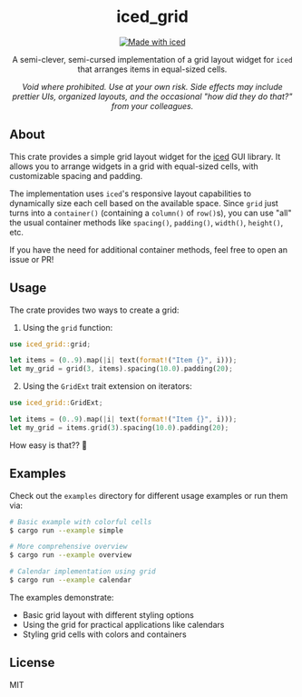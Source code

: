<div align="center">

# iced_grid

[![Made with iced](https://iced.rs/badge.svg)](https://github.com/iced-rs/iced)

A semi-clever, semi-cursed implementation of a grid layout widget for `iced` that arranges items in equal-sized cells.

*Void where prohibited. Use at your own risk. Side effects may include prettier UIs, organized layouts, and the occasional "how did they do that?" from your colleagues.*

</div>

## About

This crate provides a simple grid layout widget for the [iced](https://github.com/iced-rs/iced) GUI library. It allows you to arrange widgets in a grid with equal-sized cells, with customizable spacing and padding.

The implementation uses `iced`'s responsive layout capabilities to dynamically
size each cell based on the available space. Since `grid` just turns into a
`container()` (containing a `column()` of `row()`s), you can use "all" the usual
container methods like `spacing()`, `padding()`, `width()`, `height()`, etc.

If you have the need for additional container methods, feel free to open an
issue or PR!

## Usage

The crate provides two ways to create a grid:

1. Using the `grid` function:
```rust
use iced_grid::grid;

let items = (0..9).map(|i| text(format!("Item {}", i)));
let my_grid = grid(3, items).spacing(10.0).padding(20);
```

2. Using the `GridExt` trait extension on iterators:
```rust
use iced_grid::GridExt;

let items = (0..9).map(|i| text(format!("Item {}", i)));
let my_grid = items.grid(3).spacing(10.0).padding(20);
```

How easy is that?? 🎉

## Examples

Check out the `examples` directory for different usage examples or run them via:

```bash
# Basic example with colorful cells
$ cargo run --example simple

# More comprehensive overview
$ cargo run --example overview

# Calendar implementation using grid
$ cargo run --example calendar
```

The examples demonstrate:
- Basic grid layout with different styling options
- Using the grid for practical applications like calendars
- Styling grid cells with colors and containers

## License

MIT